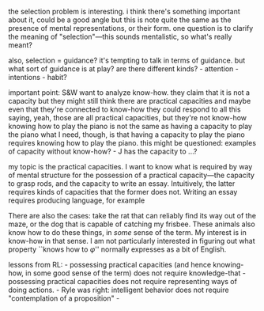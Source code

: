 the selection problem is interesting.
i think there's something important about it, could be a good angle
but this is note quite the same as the presence of mental representations, or their form.
one question is to clarify the meaning of "selection"—this sounds mentalistic, so what's really meant?

also, selection = guidance?
it's tempting to talk in terms of guidance.
but what sort of guidance is at play?
are there different kinds?
    - attention
    - intentions
    - habit?

important point: S&W want to analyze know-how.
they claim that it is not a capacity
but they might still think there are practical capacities and maybe even that they're connected to know-how
they could respond to all this saying, yeah, those are all practical capacities, but they're not know-how
knowing how to play the piano is not the same as having a capacity to play the piano
what I need, though, is that having a capacity to play the piano requires knowing how to play the piano.
this might be questioned: examples of capacity without know-how?
    - J has the capacity to ...?

my topic is the practical capacities.
I want to know what is required by way of mental structure for the possession of a practical capacity—the capacity to grasp rods, and the capacity to write an essay.
Intuitively, the latter requires kinds of capacities that the former does not.
Writing an essay requires producing language, for example

There are also the cases: take the rat that can reliably find its way out of the maze, or the dog that is capable of catching my frisbee.
These animals also know how to do these things, in _some_ sense of the term.
My interest is in know-how in that sense.
I am not particularly interested in figuring out what property ``knows how to $\varphi$'' normally expresses as a bit of English.

lessons from RL:
    - possessing practical capacities (and hence knowing-how, in some good sense of the term) does not require knowledge-that
    - possessing practical capacities does not require representing ways of doing actions.
    - Ryle was right: intelligent behavior does not require "contemplation of a proposition"
    - 
